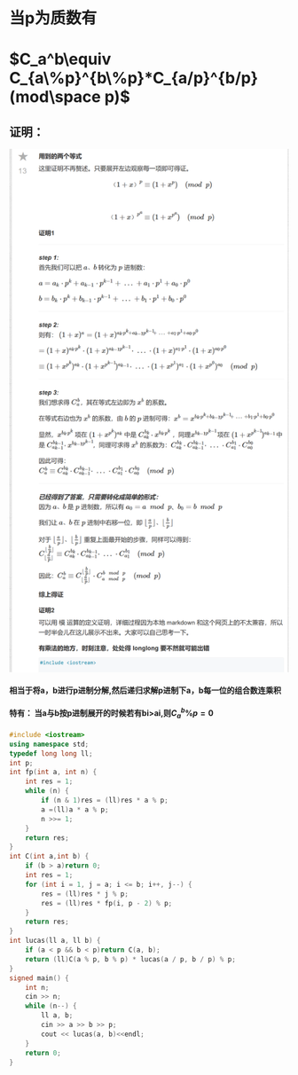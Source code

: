 # 当p为质数有
# $C_a^b\equiv C_{a\%p}^{b\%p}*C_{a/p}^{b/p}(mod\space p)$

## 证明：
![图 1](/images/c4a3c1c35a8f7d6516412bdbd64148ab64f9f3b26dc8d223c002f48954bc8595.png)  

#### 相当于将a，b进行p进制分解,然后递归求解p进制下a，b每一位的组合数连乘积
#### 特有： 当a与b按p进制展开的时候若有bi>ai,则$C_a^b\% p=0$

```cpp
#include <iostream>
using namespace std;
typedef long long ll;
int p;
int fp(int a, int n) {
	int res = 1;
	while (n) {
		if (n & 1)res = (ll)res * a % p;
		a =(ll)a * a % p;
		n >>= 1;
	}
	return res;
}
int C(int a,int b) {
	if (b > a)return 0;
	int res = 1;
	for (int i = 1, j = a; i <= b; i++, j--) {
		res = (ll)res * j % p;
		res = (ll)res * fp(i, p - 2) % p;
	}
	return res;
}
int lucas(ll a, ll b) {
	if (a < p && b < p)return C(a, b);
	return (ll)C(a % p, b % p) * lucas(a / p, b / p) % p;
}
signed main() {
	int n;
	cin >> n;
	while (n--) {
		ll a, b;
		cin >> a >> b >> p;
		cout << lucas(a, b)<<endl;
	}
	return 0;
}
```

